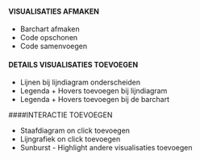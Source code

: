 #### VISUALISATIES AFMAKEN
- Barchart afmaken
- Code opschonen
- Code samenvoegen

#### DETAILS VISUALISATIES TOEVOEGEN
- Lijnen bij lijndiagram onderscheiden
- Legenda + Hovers toevoegen bij lijndiagram
- Legenda + Hovers toevoegen bij de barchart

####INTERACTIE TOEVOEGEN
- Staafdiagram on click toevoegen
- Lijngrafiek on click toevoegen
- Sunburst - Highlight andere visualisaties toevoegen
